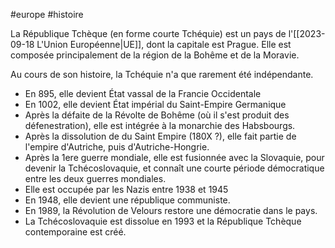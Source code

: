 #europe #histoire 

La République Tchèque (en forme courte Tchéquie) est un pays de l'[[2023-09-18 L'Union Européenne|UE]], dont la capitale est Prague. Elle est composée principalement de la région de la Bohême et de la Moravie.

Au cours de son histoire, la Tchéquie n'a que rarement été indépendante.
- En 895, elle devient État vassal de la Francie Occidentale
- En 1002, elle devient État impérial du Saint-Empire Germanique 
- Après la défaite de la Révolte de Bohême (où il s'est produit des défenestration), elle est intégrée à la monarchie des Habsbourgs.
- Après la dissolution de du Saint Empire (180X ?), elle fait partie de l'empire d'Autriche, puis d'Autriche-Hongrie.
- Après la 1ere guerre mondiale, elle est fusionnée avec la Slovaquie, pour devenir la Tchécoslovaquie, et connaît une courte période démocratique entre les deux guerres mondiales.
- Elle est occupée par les Nazis entre 1938 et 1945
- En 1948, elle devient une république communiste.
- En 1989, la Révolution de Velours restore une démocratie dans le pays.
- La Tchécoslovaquie est dissolue en 1993 et la République Tchèque contemporaine est créé.